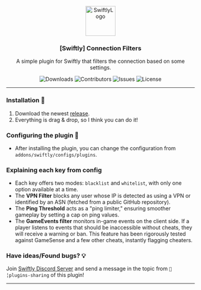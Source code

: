 <p align="center">
  <a href="https://github.com/swiftly-solution/connection-filters">
    <img src="https://cdn.swiftlycs2.net/swiftly-logo.png" alt="SwiftlyLogo" width="80" height="80">
  </a>

  <h3 align="center">[Swiftly] Connection Filters</h3>

  <p align="center">
    A simple plugin for Swiftly that filters the connection based on some settings.
    <br/>
  </p>
</p>


<p align="center">
  <img src="https://img.shields.io/github/downloads/swiftly-solution/connection-filters/total" alt="Downloads"> 
  <img src="https://img.shields.io/github/contributors/swiftly-solution/connection-filters?color=dark-green" alt="Contributors">
  <img src="https://img.shields.io/github/issues/swiftly-solution/connection-filters" alt="Issues">
  <img src="https://img.shields.io/github/license/swiftly-solution/connection-filters" alt="License">
</p>

---

### Installation 👀

1. Download the newest [release](https://github.com/swiftly-solution/antiflash/releases).
2. Everything is drag & drop, so I think you can do it!

### Configuring the plugin 🧐

* After installing the plugin, you can change the configuration from `addons/swiftly/configs/plugins`.

### Explaining each key from config

* Each key offers two modes: `blacklist` and `whitelist`, with only one option available at a time.
* The **VPN Filter** blocks any user whose IP is detected as using a VPN or identified by an ASN (fetched from a public GitHub repository).
* The **Ping Threshold** acts as a "ping limiter," ensuring smoother gameplay by setting a cap on ping values.
* The **GameEvents filter** monitors in-game events on the client side. If a player listens to events that should be inaccessible without cheats, they will receive a warning or ban. This feature has been rigorously tested against GameSense and a few other cheats, instantly flagging cheaters.


### Have ideas/Found bugs? 💡
Join [Swiftly Discord Server](https://swiftlycs2.net/discord) and send a message in the topic from `📕╎plugins-sharing` of this plugin!

---
